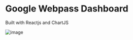 # Google Webpass Dashboard

Built with Reactjs and ChartJS


![image](https://user-images.githubusercontent.com/20288105/208790203-68cb2db9-f815-4aca-91b8-d4d1dcf056fd.png)
